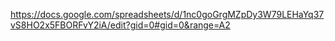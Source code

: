 https://docs.google.com/spreadsheets/d/1nc0goGrgMZpDy3W79LEHaYq37vS8HO2x5FBORFvY2iA/edit?gid=0#gid=0&range=A2
